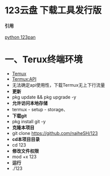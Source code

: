 # 123云盘 下载工具发行版
#### 引用
[python 123pan](https://github.com/naiheSH/123pan)
# 一、Terux终端环境
- [Temux](https://f-droid.org/en/packages/com.termux/)
- [Termux:API](https://f-droid.org/en/packages/com.termux.api/)
- 无法确定api使用性，下载Termux无上下行流量
- **更新**
- pkg update && pkg upgrade -y
- **允许访问本地存储**
- termux - setup - storage、
- **下载git**
- pkg install git -y
- **克隆本项目**
- git clone https://github.com/naiheSH/123
- **cd本项目目录**
- cd 123
- **修改文件权限**
- mod +x 123
- **运行**
- ./123